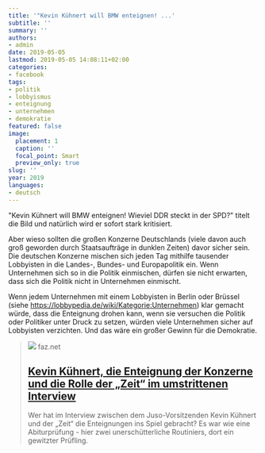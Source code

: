 ```yaml
---
title: '"Kevin Kühnert will BMW enteignen! ...'
subtitle: ''
summary: ''
authors:
- admin
date: 2019-05-05
lastmod: 2019-05-05 14:08:11+02:00
categories:
- facebook
tags:
- politik
- lobbyismus
- enteignung
- unternehmen
- demokratie
featured: false
image:
  placement: 1
  caption: ''
  focal_point: Smart
  preview_only: true
slug: ''
year: 2019
languages:
- deutsch
---
```


"Kevin Kühnert will BMW enteignen! Wieviel DDR steckt in der SPD?" titelt die Bild und natürlich wird er sofort stark kritisiert. 

Aber wieso sollten die großen Konzerne Deutschlands (viele davon auch groß geworden durch Staatsaufträge in dunklen Zeiten) davor sicher sein. Die deutschen Konzerne mischen sich jeden Tag mithilfe tausender Lobbyisten in die Landes-, Bundes- und Europapolitik ein. Wenn Unternehmen sich so in die Politik einmischen, dürfen sie nicht erwarten, dass sich die Politik nicht in Unternehmen einmischt. 

Wenn jedem Unternehmen mit einem Lobbyisten in Berlin oder Brüssel (siehe https://lobbypedia.de/wiki/Kategorie:Unternehmen) klar gemacht würde, dass die Enteignung drohen kann, wenn sie versuchen die Politik oder Politiker unter Druck zu setzen, würden viele Unternehmen sicher auf Lobbyisten verzichten. Und das wäre ein großer Gewinn für die Demokratie.
> [![](https://media1.faz.net/ppmedia/aktuell/politik/inland/1930188348/1.6170537/facebook_teaser/kevin-kuehnerts-ideen-erhitzen.jpg)](https://www.faz.net/aktuell/feuilleton/kevin-kuehnert-die-enteignung-der-konzerne-und-die-rolle-der-zeit-im-umstrittenen-interview-16170511.html)
> faz.net
> ## [Kevin Kühnert, die Enteignung der Konzerne und die Rolle der „Zeit“ im umstrittenen Interview](https://www.faz.net/aktuell/feuilleton/kevin-kuehnert-die-enteignung-der-konzerne-und-die-rolle-der-zeit-im-umstrittenen-interview-16170511.html)
>
>Wer hat im Interview zwischen dem Juso-Vorsitzenden Kevin Kühnert und der „Zeit“ die Enteignungen ins Spiel gebracht? Es war wie eine Abiturprüfung - hier zwei unerschütterliche Routiniers, dort ein gewitzter Prüfling.